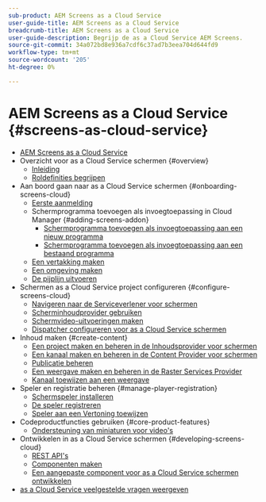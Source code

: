 ```yaml
---
sub-product: AEM Screens as a Cloud Service
user-guide-title: AEM Screens as a Cloud Service
breadcrumb-title: AEM Screens as a Cloud Service
user-guide-description: Begrijp de as a Cloud Service AEM Screens.
source-git-commit: 34a072bd8e936a7cdf6c37ad7b3eea704d644fd9
workflow-type: tm+mt
source-wordcount: '205'
ht-degree: 0%

---
```



# AEM Screens as a Cloud Service {#screens-as-cloud-service}

+ [AEM Screens as a Cloud Service](/help/screens-cloud/home.md)
+ Overzicht voor as a Cloud Service schermen {#overview}
   + [Inleiding](/help/screens-cloud/introduction/introduction.md)
   + [Roldefinities begrijpen](/help/screens-cloud/introduction/personas-screens-cloud.md)
+ Aan boord gaan naar as a Cloud Service schermen {#onboarding-screens-cloud}
   + [Eerste aanmelding](/help/screens-cloud/onboarding-screens-cloud/first-time-login-screens-cloud.md)
   + Schermprogramma toevoegen als invoegtoepassing in Cloud Manager {#adding-screens-addon}
      + [Schermprogramma toevoegen als invoegtoepassing aan een nieuw programma](/help/screens-cloud/onboarding-screens-cloud/add-on-new-program-screens-cloud.md)
      + [Schermprogramma toevoegen als invoegtoepassing aan een bestaand programma](/help/screens-cloud/onboarding-screens-cloud/add-on-existing-program-screens-cloud.md)
   + [Een vertakking maken](/help/screens-cloud/onboarding-screens-cloud/creating-a-branch.md)
   + [Een omgeving maken](/help/screens-cloud/onboarding-screens-cloud/creating-an-environment.md)
   + [De pijplijn uitvoeren](/help/screens-cloud/onboarding-screens-cloud/running-a-pipeline.md)
+ Schermen as a Cloud Service project configureren {#configure-screens-cloud}
   + [Navigeren naar de Serviceverlener voor schermen](/help/screens-cloud/configuring/navigating-to-screens-services-provider.md)
   + [Scherminhoudprovider gebruiken](/help/screens-cloud/configuring/using-screens-content-provider.md)
   + [Schermvideo-uitvoeringen maken](/help/screens-cloud/configuring/creating-screens-video-renditions-cloud-service.md)
   + [Dispatcher configureren voor as a Cloud Service schermen](/help/screens-cloud/configuring/dispatcher-configurations-screens-cloud.md)
+ Inhoud maken {#create-content}
   + [Een project maken en beheren in de Inhoudsprovider voor schermen](/help/screens-cloud/creating-content/creating-projects-screens-cloud.md)
   + [Een kanaal maken en beheren in de Content Provider voor schermen](/help/screens-cloud/creating-content/creating-channels-screens-cloud.md)
   + [Publicatie beheren](/help/screens-cloud/creating-content/manage-publish.md)
   + [Een weergave maken en beheren in de Raster Services Provider](/help/screens-cloud/creating-content/creating-displays-screens-cloud.md)
   + [Kanaal toewijzen aan een weergave](/help/screens-cloud/creating-content/assigning-channels-to-display.md)
+ Speler en registratie beheren {#manage-player-registration}
   + [Schermspeler installeren](/help/screens-cloud/managing-players-registration/installing-screens-cloud-player.md)
   + [De speler registreren](/help/screens-cloud/managing-players-registration/registering-players-screens-cloud.md)
   + [Speler aan een Vertoning toewijzen](/help/screens-cloud/managing-players-registration/assigning-player-display.md)
+ Codeproductfuncties gebruiken {#core-product-features}
   + [Ondersteuning van miniaturen voor video&#39;s](/help/screens-cloud/using-core-product-features/thumbnail-support-videos.md)
+ Ontwikkelen in as a Cloud Service schermen {#developing-screens-cloud}
   + [REST API&#39;s](/help/screens-cloud/developing/rest-apis-screens-cloud.md)
   + [Componenten maken](/help/screens-cloud/developing/creating-components.md)
   + [Een aangepaste component voor as a Cloud Service schermen ontwikkelen](/help/screens-cloud/developing/developing-custom-components-tutorial.md)
+ [as a Cloud Service veelgestelde vragen weergeven](/help/screens-cloud/screens-cloud-faqs.md)
